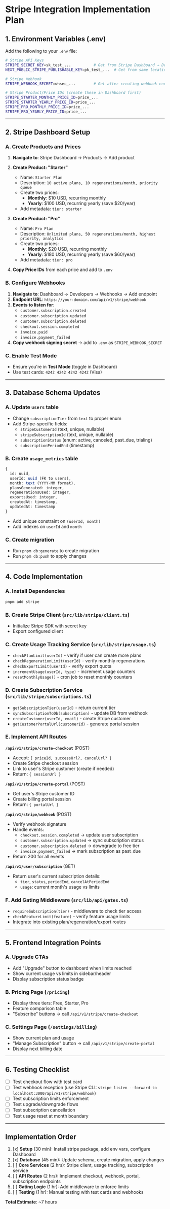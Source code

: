 # Stripe Integration Implementation Plan

## 1. Environment Variables (.env)

Add the following to your `.env` file:

```bash
# Stripe API Keys
STRIPE_SECRET_KEY=sk_test_...          # Get from Stripe Dashboard → Developers → API keys
NEXT_PUBLIC_STRIPE_PUBLISHABLE_KEY=pk_test_...  # Get from same location

# Stripe Webhook
STRIPE_WEBHOOK_SECRET=whsec_...        # Get after creating webhook endpoint in Dashboard

# Stripe Product/Price IDs (create these in Dashboard first)
STRIPE_STARTER_MONTHLY_PRICE_ID=price_...
STRIPE_STARTER_YEARLY_PRICE_ID=price_...
STRIPE_PRO_MONTHLY_PRICE_ID=price_...
STRIPE_PRO_YEARLY_PRICE_ID=price_...
```

---

## 2. Stripe Dashboard Setup

### A. Create Products and Prices

1. **Navigate to**: Stripe Dashboard → Products → Add product

2. **Create Product: "Starter"**
   - Name: `Starter Plan`
   - Description: `10 active plans, 10 regenerations/month, priority queue`
   - Create two prices:
     - **Monthly**: $10 USD, recurring monthly
     - **Yearly**: $100 USD, recurring yearly (save $20/year)
   - Add metadata: `tier: starter`

3. **Create Product: "Pro"**
   - Name: `Pro Plan`
   - Description: `Unlimited plans, 50 regenerations/month, highest priority, analytics`
   - Create two prices:
     - **Monthly**: $20 USD, recurring monthly
     - **Yearly**: $180 USD, recurring yearly (save $60/year)
   - Add metadata: `tier: pro`

4. **Copy Price IDs** from each price and add to `.env`

### B. Configure Webhooks

1. **Navigate to**: Dashboard → Developers → Webhooks → Add endpoint
2. **Endpoint URL**: `https://your-domain.com/api/v1/stripe/webhook`
3. **Events to listen for**:
   - `customer.subscription.created`
   - `customer.subscription.updated`
   - `customer.subscription.deleted`
   - `checkout.session.completed`
   - `invoice.paid`
   - `invoice.payment_failed`
4. **Copy webhook signing secret** → add to `.env` as `STRIPE_WEBHOOK_SECRET`

### C. Enable Test Mode

- Ensure you're in **Test Mode** (toggle in Dashboard)
- Use test cards: `4242 4242 4242 4242` (Visa)

---

## 3. Database Schema Updates

### A. Update `users` table

- Change `subscriptionTier` from `text` to proper enum
- Add Stripe-specific fields:
  - `stripeCustomerId` (text, unique, nullable)
  - `stripeSubscriptionId` (text, unique, nullable)
  - `subscriptionStatus` (enum: active, canceled, past_due, trialing)
  - `subscriptionPeriodEnd` (timestamp)

### B. Create `usage_metrics` table

```typescript
{
  id: uuid,
  userId: uuid (FK to users),
  month: text (YYYY-MM format),
  plansGenerated: integer,
  regenerationsUsed: integer,
  exportsUsed: integer,
  createdAt: timestamp,
  updatedAt: timestamp
}
```

- Add unique constraint on `(userId, month)`
- Add indexes on `userId` and `month`

### C. Create migration

- Run `pnpm db:generate` to create migration
- Run `pnpm db:push` to apply changes

---

## 4. Code Implementation

### A. Install Dependencies

```bash
pnpm add stripe
```

### B. Create Stripe Client (`src/lib/stripe/client.ts`)

- Initialize Stripe SDK with secret key
- Export configured client

### C. Create Usage Tracking Service (`src/lib/stripe/usage.ts`)

- `checkPlanLimit(userId)` - verify if user can create more plans
- `checkRegenerationLimit(userId)` - verify monthly regenerations
- `checkExportLimit(userId)` - verify export quota
- `incrementUsage(userId, type)` - increment usage counters
- `resetMonthlyUsage()` - cron job to reset monthly counters

### D. Create Subscription Service (`src/lib/stripe/subscriptions.ts`)

- `getSubscriptionTier(userId)` - return current tier
- `syncSubscriptionToDb(subscription)` - update DB from webhook
- `createCustomer(userId, email)` - create Stripe customer
- `getCustomerPortalUrl(customerId)` - generate portal session

### E. Implement API Routes

**`/api/v1/stripe/create-checkout`** (POST)

- Accept: `{ priceId, successUrl?, cancelUrl? }`
- Create Stripe checkout session
- Link to user's Stripe customer (create if needed)
- Return: `{ sessionUrl }`

**`/api/v1/stripe/create-portal`** (POST)

- Get user's Stripe customer ID
- Create billing portal session
- Return: `{ portalUrl }`

**`/api/v1/stripe/webhook`** (POST)

- Verify webhook signature
- Handle events:
  - `checkout.session.completed` → update user subscription
  - `customer.subscription.updated` → sync subscription status
  - `customer.subscription.deleted` → downgrade to free tier
  - `invoice.payment_failed` → mark subscription as past_due
- Return 200 for all events

**`/api/v1/user/subscription`** (GET)

- Return user's current subscription details:
  - `tier`, `status`, `periodEnd`, `cancelAtPeriodEnd`
  - `usage`: current month's usage vs limits

### F. Add Gating Middleware (`src/lib/api/gates.ts`)

- `requireSubscription(tier)` - middleware to check tier access
- `checkFeatureLimit(feature)` - verify feature usage limits
- Integrate into existing plan/regeneration/export routes

---

## 5. Frontend Integration Points

### A. Upgrade CTAs

- Add "Upgrade" button to dashboard when limits reached
- Show current usage vs limits in sidebar/header
- Display subscription status badge

### B. Pricing Page (`/pricing`)

- Display three tiers: Free, Starter, Pro
- Feature comparison table
- "Subscribe" buttons → call `/api/v1/stripe/create-checkout`

### C. Settings Page (`/settings/billing`)

- Show current plan and usage
- "Manage Subscription" button → call `/api/v1/stripe/create-portal`
- Display next billing date

---

## 6. Testing Checklist

- [ ] Test checkout flow with test card
- [ ] Test webhook reception (use Stripe CLI: `stripe listen --forward-to localhost:3000/api/v1/stripe/webhook`)
- [ ] Test subscription limits enforcement
- [ ] Test upgrade/downgrade flows
- [ ] Test subscription cancellation
- [ ] Test usage reset at month boundary

---

## Implementation Order

1. [x] **Setup** (30 min): Install stripe package, add env vars, configure Dashboard
2. [x] **Database** (45 min): Update schema, create migration, apply changes
3. [ ] **Core Services** (2 hrs): Stripe client, usage tracking, subscription service
4. [ ] **API Routes** (2 hrs): Implement checkout, webhook, portal, subscription endpoints
5. [ ] **Gating Logic** (1 hr): Add middleware to enforce limits
6. [ ] **Testing** (1 hr): Manual testing with test cards and webhooks

**Total Estimate**: ~7 hours
